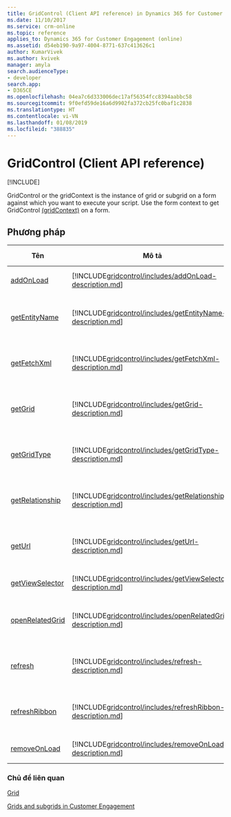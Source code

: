 ```yaml
---
title: GridControl (Client API reference) in Dynamics 365 for Customer Engagement| MicrosoftDocs
ms.date: 11/10/2017
ms.service: crm-online
ms.topic: reference
applies_to: Dynamics 365 for Customer Engagement (online)
ms.assetid: d54eb190-9a97-4004-8771-637c413626c1
author: KumarVivek
ms.author: kvivek
manager: amyla
search.audienceType:
- developer
search.app:
- D365CE
ms.openlocfilehash: 04ea7c6d333006dec17af56354fcc8394aabbc58
ms.sourcegitcommit: 9f0efd59de16a6d9902fa372cb25fc0baf1c2838
ms.translationtype: HT
ms.contentlocale: vi-VN
ms.lasthandoff: 01/08/2019
ms.locfileid: "388835"
---
```

# <a name="gridcontrol-client-api-reference"></a>GridControl (Client API reference)

[!INCLUDE[](../../../../includes/cc_applies_to_update_9_0_0.md)]

GridControl or the gridContext is the instance of grid or subgrid on a form against which you want to execute your script. Use the form context to get GridControl [(gridContext)](../grids.md#bkmk_gridcontext) on a form.

## <a name="methods"></a>Phương pháp

|                       Tên                        |                                                     Mô tả                                                      |        Có sẵn cho         |
|---------------------------------------------------|----------------------------------------------------------------------------------------------------------------------|------------------------------|
|       [addOnLoad](gridcontrol/addOnLoad.md)       |       [!INCLUDE[gridcontrol/includes/addOnLoad-description.md](gridcontrol/includes/addOnLoad-description.md)]       |        Read-only grid        |
|   [getEntityName](gridcontrol/getEntityName.md)   |   [!INCLUDE[gridcontrol/includes/getEntityName-description.md](gridcontrol/includes/getEntityName-description.md)]   | Read-only and editable grids |
|     [getFetchXml](gridcontrol/getFetchXml.md)     |     [!INCLUDE[gridcontrol/includes/getFetchXml-description.md](gridcontrol/includes/getFetchXml-description.md)]     | Read-only and editable grids |
|         [getGrid](gridcontrol/getGrid.md)         |         [!INCLUDE[gridcontrol/includes/getGrid-description.md](gridcontrol/includes/getGrid-description.md)]         | Read-only and editable grids |
|     [getGridType](gridcontrol/getGridType.md)     |     [!INCLUDE[gridcontrol/includes/getGridType-description.md](gridcontrol/includes/getGridType-description.md)]     | Read-only and editable grids |
| [getRelationship](gridcontrol/getRelationship.md) | [!INCLUDE[gridcontrol/includes/getRelationship-description.md](gridcontrol/includes/getRelationship-description.md)] | Read-only and editable grids |
|          [getUrl](gridcontrol/getUrl.md)          |          [!INCLUDE[gridcontrol/includes/getUrl-description.md](gridcontrol/includes/getUrl-description.md)]          | Read-only and editable grids |
| [getViewSelector](gridcontrol/getViewSelector.md) | [!INCLUDE[gridcontrol/includes/getViewSelector-description.md](gridcontrol/includes/getViewSelector-description.md)] |        Read-only grid        |
| [openRelatedGrid](gridcontrol/openRelatedGrid.md) | [!INCLUDE[gridcontrol/includes/openRelatedGrid-description.md](gridcontrol/includes/openRelatedGrid-description.md)] | Read-only and editable grids |
|         [refresh](gridcontrol/refresh.md)         |         [!INCLUDE[gridcontrol/includes/refresh-description.md](gridcontrol/includes/refresh-description.md)]         | Read-only and editable grids |
|   [refreshRibbon](gridcontrol/refreshRibbon.md)   |   [!INCLUDE[gridcontrol/includes/refreshRibbon-description.md](gridcontrol/includes/refreshRibbon-description.md)]   | Read-only and editable grids |
|    [removeOnLoad](gridcontrol/removeOnLoad.md)    |    [!INCLUDE[gridcontrol/includes/removeOnLoad-description.md](gridcontrol/includes/removeOnLoad-description.md)]    |        Read-only grid        |

### <a name="related-topics"></a>Chủ đề liên quan

[Grid](grid.md)

[Grids and subgrids in Customer Engagement](../grids.md)



